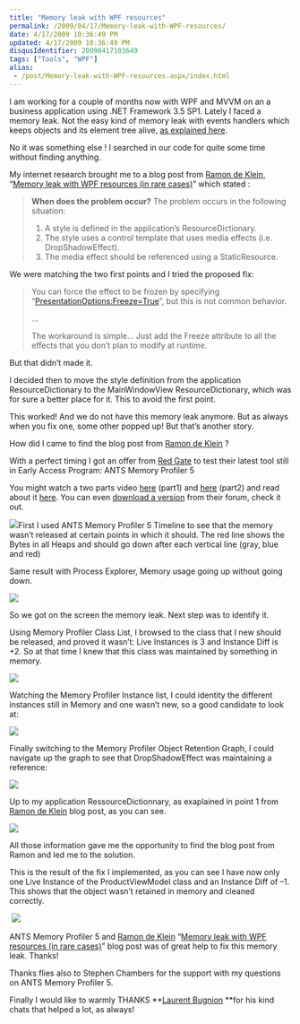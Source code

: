 ```yaml
---
title: "Memory leak with WPF resources"
permalink: /2009/04/17/Memory-leak-with-WPF-resources/
date: 4/17/2009 10:36:49 PM
updated: 4/17/2009 10:36:49 PM
disqusIdentifier: 20090417103649
tags: ["Tools", "WPF"]
alias:
 - /post/Memory-leak-with-WPF-resources.aspx/index.html
---
```

I am working for a couple of months now with WPF and MVVM on an a business application using .NET Framework 3.5 SP1. Lately I faced a memory leak. Not the easy kind of memory leak with events handlers which keeps objects and its element tree alive, [as explained here](http://blogs.msdn.com/jgoldb/archive/2008/02/04/finding-memory-leaks-in-wpf-based-applications.aspx).

No it was something else ! I searched in our code for quite some time without finding anything.
<!-- more -->

My internet research brought me to a blog post from [Ramon de Klein](http://blog.ramondeklein.nl/?page_id=2), “[Memory leak with WPF resources (in rare cases)](http://blog.ramondeklein.nl/?p=58)” which stated :

> **When does the problem occur?**
> The problem occurs in the following situation:
> 
> 1.  A style is defined in the application’s ResourceDictionary.
> 2.  The style uses a control template that uses media effects (i.e. DropShadowEffect).
> 3.  The media effect should be referenced using a StaticResource.

We were matching the two first points and I tried the proposed fix:

> You can force the effect to be frozen by specifying “[PresentationOptions:Freeze=True](http://msdn.microsoft.com/en-us/library/aa970057.aspx)”, but this is not common behavior.
> 
> …
> 
> The workaround is simple… Just add the Freeze attribute to all the effects that you don’t plan to modify at runtime.

But that didn’t made it. 

I decided then to move the style definition from the application ResourceDictionary to the MainWindowView ResourceDictionary, which was for sure a better place for it. This to avoid the first point.

This worked! And we do not have this memory leak anymore. But as always when you fix one, some other popped up! But that’s another story.

How did I came to find the blog post from [Ramon de Klein](http://blog.ramondeklein.nl/?page_id=2) ?

With a perfect timing I got an offer from [Red Gate](http://www.red-gate.com/) to test their latest tool still in Early Access Program: ANTS Memory Profiler 5

You might watch a two parts video [here](http://www.youtube.com/watch?v=KwCZ_nlL3Z4) (part1) and [here](http://www.youtube.com/watch?v=WQFc735EXUg&feature=related) (part2) and read about it [here](http://www.simple-talk.com/community/blogs/bart/archive/2009/02/16/71980.aspx). You can even [download a version](http://www.red-gate.com/messageboard/viewforum.php?f=92) from their forum, check it out.

![](http://farm4.static.flickr.com/3329/3450207374_a0fe74063b_o.png)First I used ANTS Memory Profiler 5 Timeline to see that the memory wasn’t released at certain points in which it should. The red line shows the Bytes in all Heaps and should go down after each vertical line (gray, blue and red)

Same result with Process Explorer, Memory usage going up without going down.

![](http://farm4.static.flickr.com/3311/3450216006_7bf3410a31_o.png) 

So we got on the screen the memory leak. Next step was to identify it.

Using Memory Profiler Class List, I browsed to the class that I new should be released, and proved it wasn’t: Live Instances is 3 and Instance Diff is +2. So at that time I knew that this class was maintained by something in memory.

![](http://farm4.static.flickr.com/3340/3449407599_db94a25df2_o.png) 

Watching the Memory Profiler Instance list, I could identity the different instances still in Memory and one wasn’t new, so a good candidate to look at:

![](http://farm4.static.flickr.com/3313/3449416263_f1af7940e1_o.png) 

Finally switching to the Memory Profiler Object Retention Graph, I could navigate up the graph to see that DropShadowEffect was maintaining a reference:

![](http://farm4.static.flickr.com/3370/3449432719_8582e06387_o.png)

Up to my application RessourceDictionnary, as exaplained in point 1 from [Ramon de Klein](http://blog.ramondeklein.nl/?page_id=2) blog post, as you can see.

![](http://farm4.static.flickr.com/3388/3450251632_93039a9260_o.png) 

All those information gave me the opportunity to find the blog post from Ramon and led me to the solution.

This is the result of the fix I implemented, as you can see I have now only one Live Instance of the ProductViewModel class and an Instance Diff of –1. This shows that the object wasn’t retained in memory and cleaned correctly.

 ![](http://farm4.static.flickr.com/3583/3450276240_c347c4d280_o.png) 

ANTS Memory Profiler 5 and [Ramon de Klein](http://blog.ramondeklein.nl/?page_id=2) “[Memory leak with WPF resources (in rare cases)](http://blog.ramondeklein.nl/?p=58)” blog post was of great help to fix this memory leak. Thanks!

Thanks flies also to Stephen Chambers for the support with my questions on ANTS Memory Profiler 5.

Finally I would like to warmly THANKS **[Laurent Bugnion](http://www.galasoft.ch/) **for his kind chats that helped a lot, as always!
